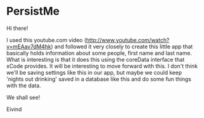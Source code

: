PersistMe
=========
Hi there!

I used this youtube.com video (http://www.youtube.com/watch?v=mEAav7dM4hk) and followed it very closely to create this little app that basically holds information
about some people, first name and last name. What is interesting is that it does this using the coreData interface that
xCode provides. It will be interesting to move forward with this. I don't think we'll be saving settings like this in our
app, but maybe we could keep 'nights out drinking' saved in a database like this and do some fun things with the data.

We shall see!

Eivind
